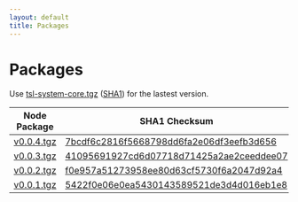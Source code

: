 ```yaml
---
layout: default
title: Packages
---
```




# Packages
Use [tsl-system-core.tgz](https://typescriptlibs.org/npm/tsl-system-core.tgz) ([SHA1](https://typescriptlibs.org/npm/tsl-system-core.sha1)) for the lastest version.

| Node Package | SHA1 Checksum |
|--------------|---------------|
| [v0.0.4.tgz](https://typescriptlibs.org/npm/tsl-system-core/v0.0.4.tgz) | [7bcdf6c2816f5668798dd6fa2e06df3eefb3d656](https://typescriptlibs.org/npm/tsl-system-core/v0.0.4.sha1) |
| [v0.0.3.tgz](https://typescriptlibs.org/npm/tsl-system-core/v0.0.3.tgz) | [41095691927cd6d07718d71425a2ae2ceeddee07](https://typescriptlibs.org/npm/tsl-system-core/v0.0.3.sha1) |
| [v0.0.2.tgz](https://typescriptlibs.org/npm/tsl-system-core/v0.0.2.tgz) | [f0e957a51273958ee80d63cf5730f6a2047d92a4](npm/tsl-system-core/v0.0.2.sha1) |
| [v0.0.1.tgz](https://typescriptlibs.org/npm/tsl-system-core/v0.0.1.tgz) | [5422f0e06e0ea5430143589521de3d4d016eb1e8](https://typescriptlibs.org/npm/tsl-system-core/v0.0.1.sha1) |